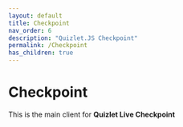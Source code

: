 ```yaml
---
layout: default
title: Checkpoint
nav_order: 6
description: "Quizlet.JS Checkpoint"
permalink: /Checkpoint
has_children: true
---
```

# Checkpoint
This is the main client for **Quizlet Live Checkpoint**